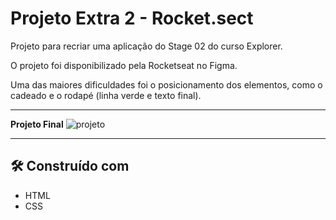 # Projeto Extra 2 - Rocket.sect

Projeto para recriar uma aplicação do Stage 02 do curso Explorer.

O projeto foi disponibilizado pela Rocketseat no Figma.

Uma das maiores dificuldades foi o posicionamento dos elementos, como o cadeado e o rodapé (linha verde e texto final).

---

**Projeto Final**
![projeto](https://i.ibb.co/SJdkrhn/image.png)

---

## 🛠️ Construído com

* HTML
* CSS